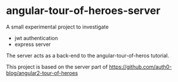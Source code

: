# angular-tour-of-heroes-server

A small experimental project to investigate
- jwt authentication
- express server

The server acts as a back-end to the angular-tour-of-heros tutorial.

This project is based on the server part of https://github.com/auth0-blog/angular2-tour-of-heroes
